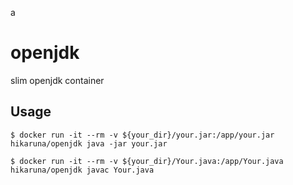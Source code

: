 a
# openjdk

slim openjdk container

## Usage

```console
$ docker run -it --rm -v ${your_dir}/your.jar:/app/your.jar hikaruna/openjdk java -jar your.jar
```

```console
$ docker run -it --rm -v ${your_dir}/Your.java:/app/Your.java hikaruna/openjdk javac Your.java
```
